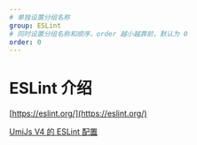 ```yaml
---
# 单独设置分组名称
group: ESLint
# 同时设置分组名称和顺序，order 越小越靠前，默认为 0
order: 0
---
```


# ESLint 介绍

[https://eslint.org/](https://eslint.org/)

[UmiJs V4 的 ESLint 配置](https://github.com/umijs/umi/blob/master/packages/lint/src/config/eslint/rules/recommended.ts)
